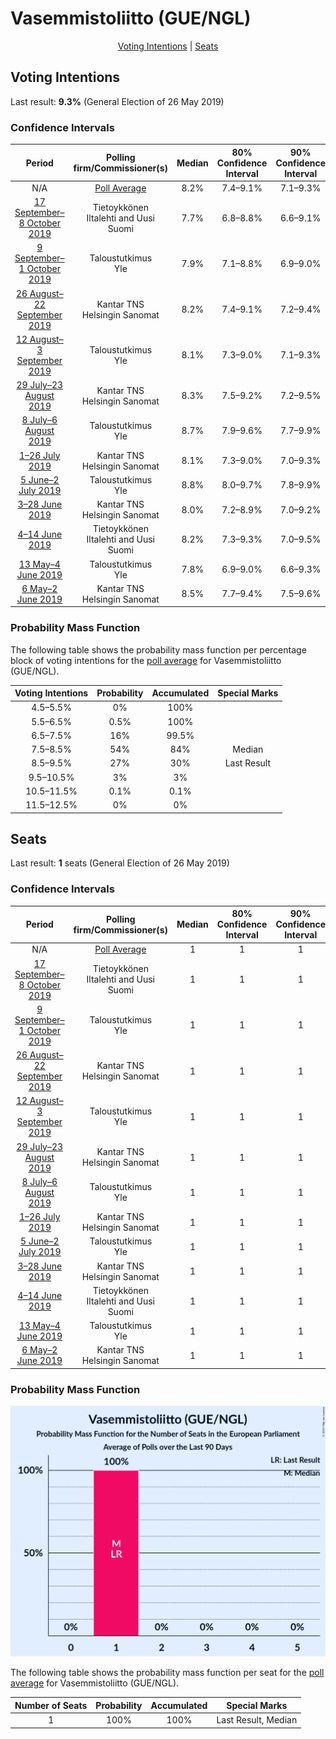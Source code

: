# Vasemmistoliitto (GUE/NGL)

<p align="center"><a href="#voting-intentions">Voting Intentions</a> | <a href="#seats">Seats</a></p>

## Voting Intentions

Last result: **9.3%** (General Election of 26 May 2019)

### Confidence Intervals

| Period     | Polling firm/Commissioner(s) | Median | 80% Confidence Interval | 90% Confidence Interval | 95% Confidence Interval | 99% Confidence Interval |
|:----------:|:----------------:|:-----------:|:-----------------------:|:-----------------------:|:-----------------------:|:-----------------------:|
| N/A | [Poll Average](average.html) | 8.2% | 7.4–9.1% | 7.1–9.3% | 6.9–9.6% | 6.6–10.0% |
| [17 September–8 October 2019](2019-10-08-Tietoykkönen.html) | Tietoykkönen <br> Iltalehti and Uusi Suomi | 7.7% | 6.8–8.8% | 6.6–9.1% | 6.4–9.4% | 6.0–9.9% |
| [9 September–1 October 2019](2019-10-01-Taloustutkimus.html) | Taloustutkimus <br> Yle | 7.9% | 7.1–8.8% | 6.9–9.0% | 6.7–9.3% | 6.3–9.7% |
| [26 August–22 September 2019](2019-09-22-KantarTNS.html) | Kantar TNS <br> Helsingin Sanomat | 8.2% | 7.4–9.1% | 7.2–9.4% | 7.0–9.6% | 6.6–10.1% |
| [12 August–3 September 2019](2019-09-03-Taloustutkimus.html) | Taloustutkimus <br> Yle | 8.1% | 7.3–9.0% | 7.1–9.3% | 6.9–9.5% | 6.5–10.0% |
| [29 July–23 August 2019](2019-08-23-KantarTNS.html) | Kantar TNS <br> Helsingin Sanomat | 8.3% | 7.5–9.2% | 7.2–9.5% | 7.0–9.7% | 6.7–10.2% |
| [8 July–6 August 2019](2019-08-06-Taloustutkimus.html) | Taloustutkimus <br> Yle | 8.7% | 7.9–9.6% | 7.7–9.9% | 7.5–10.1% | 7.1–10.6% |
| [1–26 July 2019](2019-07-26-KantarTNS.html) | Kantar TNS <br> Helsingin Sanomat | 8.1% | 7.3–9.0% | 7.0–9.3% | 6.9–9.5% | 6.5–10.0% |
| [5 June–2 July 2019](2019-07-02-Taloustutkimus.html) | Taloustutkimus <br> Yle | 8.8% | 8.0–9.7% | 7.8–9.9% | 7.6–10.2% | 7.2–10.6% |
| [3–28 June 2019](2019-06-28-KantarTNS.html) | Kantar TNS <br> Helsingin Sanomat | 8.0% | 7.2–8.9% | 7.0–9.2% | 6.8–9.4% | 6.4–9.9% |
| [4–14 June 2019](2019-06-14-Tietoykkönen.html) | Tietoykkönen <br> Iltalehti and Uusi Suomi | 8.2% | 7.3–9.3% | 7.0–9.5% | 6.8–9.8% | 6.4–10.3% |
| [13 May–4 June 2019](2019-06-04-Taloustutkimus.html) | Taloustutkimus <br> Yle | 7.8% | 6.9–9.0% | 6.6–9.3% | 6.4–9.6% | 6.0–10.2% |
| [6 May–2 June 2019](2019-06-02-KantarTNS.html) | Kantar TNS <br> Helsingin Sanomat | 8.5% | 7.7–9.4% | 7.5–9.6% | 7.3–9.8% | 6.9–10.3% |

### Probability Mass Function

The following table shows the probability mass function per percentage block of voting intentions for the [poll average](average.html) for Vasemmistoliitto (GUE/NGL).

| Voting Intentions | Probability | Accumulated | Special Marks |
|:-----------------:|:-----------:|:-----------:|:-------------:|
| 4.5–5.5% | 0% | 100% |  |
| 5.5–6.5% | 0.5% | 100% |  |
| 6.5–7.5% | 16% | 99.5% |  |
| 7.5–8.5% | 54% | 84% | Median |
| 8.5–9.5% | 27% | 30% | Last Result |
| 9.5–10.5% | 3% | 3% |  |
| 10.5–11.5% | 0.1% | 0.1% |  |
| 11.5–12.5% | 0% | 0% |  |


## Seats

Last result: **1** seats (General Election of 26 May 2019)

### Confidence Intervals

| Period     | Polling firm/Commissioner(s) | Median | 80% Confidence Interval | 90% Confidence Interval | 95% Confidence Interval | 99% Confidence Interval |
|:----------:|:----------------:|:------:|:-----------------------:|:-----------------------:|:-----------------------:|:-----------------------:|
| N/A | [Poll Average](average.html) | 1 | 1 | 1 | 1 | 1 |
| [17 September–8 October 2019](2019-10-08-Tietoykkönen.html) | Tietoykkönen <br> Iltalehti and Uusi Suomi | 1 | 1 | 1 | 1 | 1 |
| [9 September–1 October 2019](2019-10-01-Taloustutkimus.html) | Taloustutkimus <br> Yle | 1 | 1 | 1 | 1 | 1 |
| [26 August–22 September 2019](2019-09-22-KantarTNS.html) | Kantar TNS <br> Helsingin Sanomat | 1 | 1 | 1 | 1 | 1 |
| [12 August–3 September 2019](2019-09-03-Taloustutkimus.html) | Taloustutkimus <br> Yle | 1 | 1 | 1 | 1 | 1 |
| [29 July–23 August 2019](2019-08-23-KantarTNS.html) | Kantar TNS <br> Helsingin Sanomat | 1 | 1 | 1 | 1 | 1 |
| [8 July–6 August 2019](2019-08-06-Taloustutkimus.html) | Taloustutkimus <br> Yle | 1 | 1 | 1 | 1 | 1 |
| [1–26 July 2019](2019-07-26-KantarTNS.html) | Kantar TNS <br> Helsingin Sanomat | 1 | 1 | 1 | 1 | 1 |
| [5 June–2 July 2019](2019-07-02-Taloustutkimus.html) | Taloustutkimus <br> Yle | 1 | 1 | 1 | 1 | 1 |
| [3–28 June 2019](2019-06-28-KantarTNS.html) | Kantar TNS <br> Helsingin Sanomat | 1 | 1 | 1 | 1 | 1 |
| [4–14 June 2019](2019-06-14-Tietoykkönen.html) | Tietoykkönen <br> Iltalehti and Uusi Suomi | 1 | 1 | 1 | 1 | 1 |
| [13 May–4 June 2019](2019-06-04-Taloustutkimus.html) | Taloustutkimus <br> Yle | 1 | 1 | 1 | 1 | 1 |
| [6 May–2 June 2019](2019-06-02-KantarTNS.html) | Kantar TNS <br> Helsingin Sanomat | 1 | 1 | 1 | 1 | 1 |

### Probability Mass Function

![Graph with seats probability mass function not yet produced](average-seats-pmf-vasemmistoliittoguengl.png "Seats Probability Mass Function")

The following table shows the probability mass function per seat for the [poll average](average.html) for Vasemmistoliitto (GUE/NGL).

| Number of Seats | Probability | Accumulated | Special Marks |
|:---------------:|:-----------:|:-----------:|:-------------:|
| 1 | 100% | 100% | Last Result, Median |


